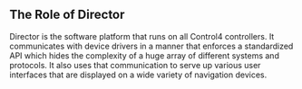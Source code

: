 ## The Role of Director

Director is the software platform that runs on all Control4 controllers. It communicates with device drivers in a manner that enforces a standardized API which hides the complexity of a huge array of different systems and protocols. It also uses that communication to serve up various user interfaces that are displayed on a wide variety of navigation devices.